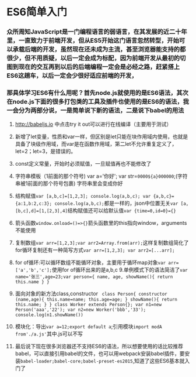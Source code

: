# ES6简单入门

### 众所周知JavaScript是一门编程语言的弱语言，在其发展的近二十年里，一直致力于前端开发，但从ES5开始这门语言忽然转型，开始可以承载后端的开发，虽然现在还未成为主流，甚至浏览器能支持的都很少，但不用质疑，以后一定会成为标配，因为前端开发从最初的切图到现在的交互再到以后的后端编程一定会是必经之路，赶紧搭上ES6这趟车，以后一定会少很好适应前端的开发，

### 那具体学习ES6有什么用呢？首先node.js就使用的是ES6语法，其次在node.js下面的很多打包类的工具及插件也使用的是ES6的语法，我一会分为两部分说，一是简单说下新的语法，二是说下babel的用法

1. http://babeljs.io 中点击try it out可以进行在线编译（主要用于测试）

2. 新增了let变量，性质和var一样，但区别是let只能在块作用域内使用，也就是具备了块级作用域，而var是在函数作用域，第二let不允许重复定义了，let=2；let=3，是错误的。

3. const定义常量，开始时必须赋值，一旦赋值再也不能修改了

4. 字符串模板（1前面的那个符号)
  var a='你好';
  var str=`0000${a}000000`;(字符串被1前面的那个符号包裹)
 字符串里会变成你好

5. 结构赋值`
	var [a,b,c]=[1,2,3];
	console.log(a,b,c);
	var {a,b,c}={a:1,b:2,c:3};
	console.log(a,b,c);
	`都是一样的，json中位置无关`var [a,[b,c],d]=[1,[2,3],4]`结构赋值还可以给默认值`var {time=0,id=0}={}`
6. 箭头函数`window.onload=()=>{}`箭头函数里的this指向window，arguments不能使用
7. 复制数组`var arr=[1,2,3];var arr2=Array.from(arr);`这样复制数组简化了for循环复制还有一种简写方式`var arr=[1,2,3];
var arr2=[...arr];`
8. for of循环:可以循环数组不能循环对象，主要用于循环map对象`var arr=['a','b','c'];`使用for of循环出来的是a,b,c
9.单例模式下的语法简洁了`var name='张三',age=23;var person={
	name,
	age,
	showName(){
	return this.name
	}
} `
10. 面向对象的新方法class,constructor  `
class Person{
	constructor (name,age){
		this.name=name;
		this.age=age;
	}
	showName(){
		return this.name;
	}
}
class Worker extends Person{};
var n1=new Person('aaa','22');
var n2=new Worker('bbb','33');
console.log(n1.showName())`
11. 模块化：导出`var a=12;export default a`;引用模块`import modA from'./a.js'`其中.js可以不写
12. 最后说下现在很多浏览器还不支持ES6的语法，所以想要使用的话比较推荐babel，可以直接引用babel的文件，也可以用webpack安装babel插件，要安装`babel-loader;babel-core;babel-preset-es2015`,知道了这些ES6基本就入门了